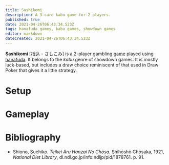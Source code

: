 ```yaml
---
title: Sashikomi
description: A 3-card kabu game for 2 players.
published: true
date: 2021-04-26T06:43:34.523Z
tags: hanafuda games, kabu games, showdown games
editor: markdown
dateCreated: 2021-04-26T06:43:34.523Z
---
```


**Sashikomi** [指込 - さしこみ] is a 2-player gambling [game](/en/hanafuda/games) played using [hanafuda](/en/hanafuda). It belongs to the *kabu* genre of showdown games. It is mostly luck-based, but includes a draw choice reminiscent of that used in Draw Poker that gives it a little strategy.

# Setup

# Gameplay

# Bibliography
- Shiono, Suehiko. *Teikei Aru Hanzai No Chōsa.* Shihōshō Chōsaka, 1921, *National Diet Library*, dl.ndl.go.jp/info:ndljp/pid/1878761. p. 91.